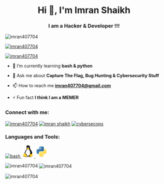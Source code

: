<h1 align="center">Hi 👋, I'm Imran Shaikh</h1>
<h3 align="center">I am a Hacker & Developer !!!</h3>

<p align="left"> <img src="https://komarev.com/ghpvc/?username=imran407704&label=Profile%20views&color=0e75b6&style=flat" alt="imran407704" /> </p>

<p align="left"> <a href="https://github.com/ryo-ma/github-profile-trophy"><img src="https://github-profile-trophy.vercel.app/?username=imran407704" alt="imran407704" /></a> </p>

<p align="left"> <a href="https://twitter.com/imran407704" target="blank"><img src="https://img.shields.io/twitter/follow/imran407704?logo=twitter&style=for-the-badge" alt="imran407704" /></a> </p>

- 🌱 I’m currently learning **bash & python**

- 💬 Ask me about **Capture The Flag, Bug Hunting & Cybersecurity Stuff**

- 📫 How to reach me **imran407704@gmail.com**

- ⚡ Fun fact **I think I am a MEMER**

<h3 align="left">Connect with me:</h3>
<p align="left">
<a href="https://twitter.com/imran407704" target="blank"><img align="center" src="https://raw.githubusercontent.com/rahuldkjain/github-profile-readme-generator/master/src/images/icons/Social/twitter.svg" alt="imran407704" height="30" width="40" /></a>
<a href="https://linkedin.com/in/imran shaikh" target="blank"><img align="center" src="https://raw.githubusercontent.com/rahuldkjain/github-profile-readme-generator/master/src/images/icons/Social/linked-in-alt.svg" alt="imran shaikh" height="30" width="40" /></a>
<a href="https://www.youtube.com/channel/UCpksfS6N1ZOVfZp2SC1eMpA" target="blank"><img align="center" src="https://raw.githubusercontent.com/rahuldkjain/github-profile-readme-generator/master/src/images/icons/Social/youtube.svg" alt="cybersecops" height="30" width="40" /></a>
</p>

<h3 align="left">Languages and Tools:</h3>
<p align="left"> <a href="https://www.gnu.org/software/bash/" target="_blank" rel="noreferrer"> <img src="https://www.vectorlogo.zone/logos/gnu_bash/gnu_bash-icon.svg" alt="bash" width="40" height="40"/> </a> <a href="https://www.linux.org/" target="_blank" rel="noreferrer"> <img src="https://raw.githubusercontent.com/devicons/devicon/master/icons/linux/linux-original.svg" alt="linux" width="40" height="40"/> </a> <a href="https://www.python.org" target="_blank" rel="noreferrer"> <img src="https://raw.githubusercontent.com/devicons/devicon/master/icons/python/python-original.svg" alt="python" width="40" height="40"/> </a> </p>

<p><img align="left" src="https://github-readme-stats.vercel.app/api/top-langs?username=imran407704&show_icons=true&locale=en&layout=compact" alt="imran407704" /></p>

<p>&nbsp;<img align="center" src="https://github-readme-stats.vercel.app/api?username=imran407704&show_icons=true&locale=en" alt="imran407704" /></p>

<p><img align="center" src="https://github-readme-streak-stats.herokuapp.com/?user=imran407704&" alt="imran407704" /></p>
